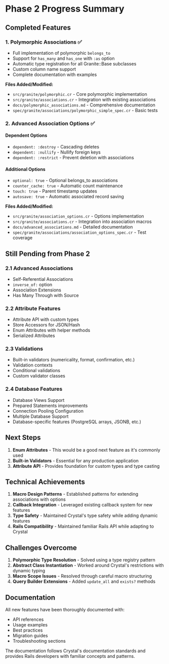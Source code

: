 # Phase 2 Progress Summary

## Completed Features

### 1. Polymorphic Associations ✅
- Full implementation of polymorphic `belongs_to`
- Support for `has_many` and `has_one` with `:as` option
- Automatic type registration for all Granite::Base subclasses
- Custom column name support
- Complete documentation with examples

**Files Added/Modified:**
- `src/granite/polymorphic.cr` - Core polymorphic implementation
- `src/granite/associations.cr` - Integration with existing associations
- `docs/polymorphic_associations.md` - Comprehensive documentation
- `spec/granite/associations/polymorphic_simple_spec.cr` - Basic tests

### 2. Advanced Association Options ✅

#### Dependent Options
- `dependent: :destroy` - Cascading deletes
- `dependent: :nullify` - Nullify foreign keys
- `dependent: :restrict` - Prevent deletion with associations

#### Additional Options
- `optional: true` - Optional belongs_to associations
- `counter_cache: true` - Automatic count maintenance
- `touch: true` - Parent timestamp updates
- `autosave: true` - Automatic associated record saving

**Files Added/Modified:**
- `src/granite/association_options.cr` - Options implementation
- `src/granite/associations.cr` - Integration into association macros
- `docs/advanced_associations.md` - Detailed documentation
- `spec/granite/associations/association_options_spec.cr` - Test coverage

## Still Pending from Phase 2

### 2.1 Advanced Associations
- Self-Referential Associations
- `inverse_of:` option
- Association Extensions
- Has Many Through with Source

### 2.2 Attribute Features
- Attribute API with custom types
- Store Accessors for JSON/Hash
- Enum Attributes with helper methods
- Serialized Attributes

### 2.3 Validations
- Built-in validators (numericality, format, confirmation, etc.)
- Validation contexts
- Conditional validations
- Custom validator classes

### 2.4 Database Features
- Database Views Support
- Prepared Statements improvements
- Connection Pooling Configuration
- Multiple Database Support
- Database-specific features (PostgreSQL arrays, JSONB, etc.)

## Next Steps

1. **Enum Attributes** - This would be a good next feature as it's commonly used
2. **Built-in Validators** - Essential for any production application
3. **Attribute API** - Provides foundation for custom types and type casting

## Technical Achievements

1. **Macro Design Patterns** - Established patterns for extending associations with options
2. **Callback Integration** - Leveraged existing callback system for new features
3. **Type Safety** - Maintained Crystal's type safety while adding dynamic features
4. **Rails Compatibility** - Maintained familiar Rails API while adapting to Crystal

## Challenges Overcome

1. **Polymorphic Type Resolution** - Solved using a type registry pattern
2. **Abstract Class Instantiation** - Worked around Crystal's restrictions with dynamic typing
3. **Macro Scope Issues** - Resolved through careful macro structuring
4. **Query Builder Extensions** - Added `update_all` and `exists?` methods

## Documentation

All new features have been thoroughly documented with:
- API references
- Usage examples
- Best practices
- Migration guides
- Troubleshooting sections

The documentation follows Crystal's documentation standards and provides Rails developers with familiar concepts and patterns.